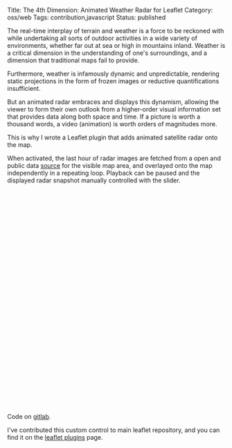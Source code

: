 Title: The 4th Dimension: Animated Weather Radar for Leaflet
Category: oss/web
Tags: contribution,javascript
Status: published

The real-time interplay of terrain and weather is a force to be reckoned with while undertaking all sorts of outdoor activities in a wide variety of environments, whether far out at sea or high in mountains inland. Weather is a critical dimension in the understanding of one's surroundings, and a dimension that traditional maps fail to provide.

Furthermore, weather is infamously dynamic and unpredictable, rendering static projections in the form of frozen images or reductive quantifications insufficient.

But an animated radar embraces and displays this dynamism, allowing the viewer to form their own outlook from a higher-order visual information set that provides data along both space and time. If a picture is worth a thousand words, a video (animation) is worth orders of magnitudes more.

This is why I wrote a Leaflet plugin that adds animated satellite radar onto the map.

When activated, the last hour of radar images are fetched from a open and public data [source](https://mesonet.agron.iastate.edu) for the visible map area, and overlayed onto the map independently in a repeating loop. Playback can be paused and the displayed radar snapshot manually controlled with the slider.

<div style="height: 500px" id="radar-map"></div>

Code on [gitlab](https://gitlab.com/rwev/leaflet-radar).

I've contributed this custom control to main leaflet repository, and you can find it on the [leaflet plugins](https://www.leafletjs.com/plugins.html) page.

<script>

async function makeMaps() {

        loadStylesheet("/assets/javascript/dependencies/leaflet.css");
        loadStylesheet("/assets/javascript/dependencies/leaflet-radar.css");

        await loadScriptPromise("/assets/javascript/dependencies/leaflet.js");
        await loadScriptPromise("/assets/javascript/dependencies/leaflet-radar.js");

        const VIEW = [43.37, -116.12];
        const ZOOM = 6;

        let radarMap = L.map("radar-map").setView(VIEW, ZOOM);

        const osmBaseLayerF = () => L.tileLayer("https://tile-{s}.openstreetmap.fr/hot/{z}/{x}/{y}.png", {});

        osmBaseLayerF().addTo(radarMap);

        let radar = L.control.radar({});
        radar.addTo(map);
        radar.checkbox.checked = true;
        radar.toggle();
}
makeMaps();


</script>


